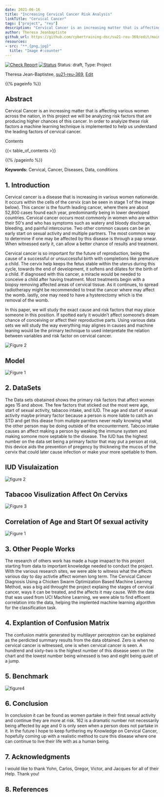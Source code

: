 ```yaml
---
date: 2021-06-16
title: "Increasing Cervical Cancer Risk Analysis"
linkTitle: "Cervical Cancer"
tags: ["project", "reu"]
description: "Cervical Cancer is an increasing matter that is affecting various women across the nation, in this project we will be analyzing risk factors that are producing higher chances of this cancer. In order to analyize these risk factors a machine learning technique is implemented to help us understand the leading factors of cervical cancer."
author: Theresa Jeanbaptiste
github_url: https://github.com/cybertraining-dsc/su21-reu-369/edit/main/project/index.md
resources:
- src: "**.{png,jpg}"
  title: "Image #:counter"
---
```


[![Check Report](https://github.com/cybertraining-dsc/su21-reu-369/workflows/Check%20Report/badge.svg)](https://github.com/cybertraining-dsc/su21-reu-369/actions)
[![Status](https://github.com/cybertraining-dsc/su21-reu-369/workflows/Status/badge.svg)](https://github.com/cybertraining-dsc/su21-reu-369/actions)
Status: draft, Type: Project


Theresa Jean-Baptistee, [su21-reu-369](https://github.com/cybertraining-dsc/su21-reu-369), [Edit](https://github.com/cybertraining-dsc/su21-reu-369/blob/main/project/index.md)

{{% pageinfo %}}

## Abstract

Cervical Cancer is an increasing matter that is affecting various women across the nation, in this project we will be analyzing risk factors that are producing
higher chances of this cancer. In order to analyize these risk factors a machine learning technique is implemented to help us understand the leading factors of
cervical cancer.

Contents

{{< table_of_contents >}}

{{% /pageinfo %}}

**Keywords:** Cervical, Cancer, Diseases, Data, conditions 

## 1. Introduction

Cervical cancer is a disease that is increasing in various women nationwide. It occurs within the cells of the cervix (can be seen in stage 1 of the image below).
This cancer is the fourth leading cancer, where there are about 52,800 cases found each year, predominantly being in lower developed countries. Cervical cancer
occurs most commonly in women who are within their 50's and who has symptoms such as watery and bloody discharge, bleeding, and painful intercourse. Two other
common causes can be an early start on sexual activity and multiple partners. The most common way to determine if one may be affected by this disease is through a
pap smear. When witnessed early it, can allow a better chance of results and treatment. 

Cervical cancer is so important for the future of reproduction, being the cause of a successful or unsuccessful birth with completions like premature a child. The 
cervix help keeps the fetus stable within the uterus during this cycle, towards the end of development, it softens and dilates for the birth of a child. If
diagnosed with this cancer, a  miracle would be needed to conceive a child after having treatment. Most treatments begin with a biopsy removing affected areas of
cervical tissue. As it continues, to spread radiotherapy might be recommended to treat the cancer where may affect the womb. lastly, one may need to have a
hysterectomy which is the removal of the womb.
 
In this paper, we will study the exact cause and risk factors that may place someone in this position. If spotted early it wouldn’t affect someone’s dream chance
of conceiving or affect their reproductive parts. Using various data sets we will study the way everything may alignes in causes and machine leaning would be the
primary technique to used interpretate the relation between variables and risk factor on cervical cancer.

![Figure 2](https://raw.githubusercontent.com/cybertraining-dsc/su21-reu-369/main/project/images/Cervical-Cancer-1024x624.jpg)

## Model 

![Figure 1](https://github.com/cybertraining-dsc/su21-reu-369/blob/main/project/images/Screen%20Shot%202021-07-27%20at%207.40.36%20PM.png)

## 2. DataSets

The Data sets obatained shows the primary risk factors that affect women ages 15 and above. The few factors that sticked out the most were age, start of sexual 
activity, tabacoo intake, and IUD. The age and start of sexual activity maybe primary factor because a  person is more liable to catch an STD and get this diease
from mutiple parnters never really knowing  what the other person may be doing outside of the encounterment. Tabcoo intake causes an affect making a person by
weaking the immune system and making somone more septable to the disease. The IUD has the highest number on the data set being a primary factor that may put a
person at risk, this device aids the prevention of pregency by thickneing the mucos of the cervix that could later cause infection or make your more spetiable to
them.
 
## IUD Visulaization 
 
![figure 2](https://github.com/cybertraining-dsc/su21-reu-369/blob/main/project/images/cervical%20iud%20.jpg)

## Tabacoo Visulization Affect On Cervixs 

![Figure 3](https://github.com/cybertraining-dsc/su21-reu-369/blob/main/project/images/tab.png)

## Correlation of Age and Start Of sexual activity 

![Figure 1](https://raw.githubusercontent.com/cybertraining-dsc/su21-reu-369/main/project/images/download-2021-06-29T15-34-01-628Z.png)

## 3. Other People Works

The research of others work has made a huge imapact to this project starting from data to important knowledge needed to conduct the project. With the various
research sites, we were able to witness what the affects various day to day activtie affect women long term. The Cervical Cancer Diagnosis Using a Chicken Swarm
Optimization Based Machine Learning Method, was a big aid throught the project explaing the stages of cervical cancer, ways it can be treated, and the affects it
may cause. With the data that was used from UCI Machine Learning, we were able to find efficent correlation into the data, helping the implented  machine learning algorithm for the classification task. 

## 4.  Explantion of Confusion Matrix 
The confusion matrix generated by multilayer perceptron can be explained as the perdicted summary results from the data obtained. Zero is when no cervical cancer is witnessed, one is when cervical cancer is seen. A hundrend and sixty-two is the highest number of this disease seen on the chart and the lowest number being winessed is two and eight being quiet of a jump. 

## 5. Benchmark

![figure4](https://github.com/cybertraining-dsc/su21-reu-369/blob/main/project/images/graph%5C.png)
 
## 6. Conclusion

In conclusion it can be found as women partake in their first sexual activity and continue they are more at risk. 162 is a dramatic number not necessarily being affected by age and 0 is only seen when a person does not partake in it. In the future I hope to keep furthering my Knowledge on Cervical Cancer, hopefully coming up with a realistic method to cure this disease where one can continue  to live their life with as a human being. 

## 7. Acknowledgments

I would like to thank Yohn, Carlos, Gregor, Victor, and Jacques for all of their Help. Thank you!

## 8. References

[^1]:  X. Deng, Y. Luo and C. Wang, "Analysis of Risk Factors for Cervical Cancer Based on Machine Learning Methods," 2018 5th IEEE International Conference on Cloud Computing and Intelligence Systems (CCIS), 2018, pp. 631-635, doi: 10.1109/CCIS.2018.8691126.

[^2]:  E. Karim and N. Neehal, "An Empirical Study of Cervical Cancer Diagnosis using Ensemble Methods," 2019 1st International Conference on Advances in Science, Engineering and Robotics Technology (ICASERT), 2019, pp. 1-5, doi: 10.1109/ICASERT.2019.8934464.

[^4]:  D. Moldovan, "Cervical Cancer Diagnosis Using a Chicken Swarm Optimization Based Machine Learning Method," 2020 International Conference on e-Health and Bioengineering (EHB), 2020, pp. 1-4, doi: 10.1109/EHB50910.2020.9280215.

[^4]:  Myers, K. M., Feltovich, H., Mazza, E., Vink, J., Bajka, M., Wapner, R. J., Hall, T. J., House, M. (2015, June 25). The mechanical role of the cervix in pregnancy. Journal of biomechanics. <https://www.ncbi.nlm.nih.gov/pmc/articles/PMC4459908/>.

[^5]:  Fertility and cervical cancer. Fertility and cervical cancer, Cervical Cancer, Cancer Research UK. (2020, May 20) <https://www.cancerresearchuk.org/about/cancer/cervical-cancer/living-with/fertility>.

[^6]:  Analysis of risk factors for cervical cancer based on machine learning methods. IEEE Xplore. (n.d.). <https://ieeexplore.ieee.org/document/8691126/>. 

[^7]:  <https://link.springer.com/chapter/10.1007/978-3-540-30132-5_82>. (n.d.). 
